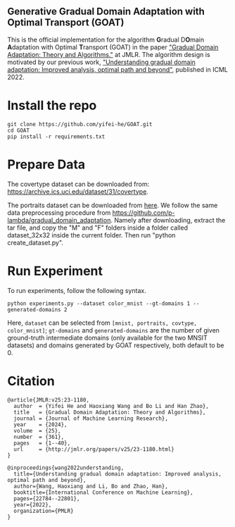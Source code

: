 ## Generative Gradual Domain Adaptation with Optimal Transport (GOAT)

This is the official implementation for the algorithm **G**radual D**O**main **A**daptation with Optimal **T**ransport (GOAT) in the paper ["Gradual Domain Adaptation: Theory and Algorithms."](https://arxiv.org/abs/2310.13852) at JMLR. The algorithm design is motivated by our previous work, ["Understanding gradual domain adaptation: Improved analysis, optimal path and beyond"](https://arxiv.org/abs/2204.08200), published in ICML 2022.

# Install the repo
```
git clone https://github.com/yifei-he/GOAT.git
cd GOAT
pip install -r requirements.txt
```

# Prepare Data

The covertype dataset can be downloaded from: https://archive.ics.uci.edu/dataset/31/covertype. 

The portraits dataset can be downloaded from [here](https://www.dropbox.com/s/ubjjoo0b2wz4vgz/faces_aligned_small_mirrored_co_aligned_cropped_cleaned.tar.gz?dl=0). We follow the same data preprocessing procedure from https://github.com/p-lambda/gradual_domain_adaptation. Namely after downloading, extract the tar file, and copy the "M" and "F" folders inside a folder called dataset_32x32 inside the current folder. Then run "python create_dataset.py".

# Run Experiment
To run experiments, follow the following syntax.
```
python experiments.py --dataset color_mnist --gt-domains 1 --generated-domains 2
```
Here, `dataset` can be selected from `[mnist, portraits, covtype, color_mnist]`; `gt-domains` and `generated-domains` are the number of given ground-truth intermediate domains (only available for the two MNSIT datasets) and domains generated by GOAT respectively, both default to be 0.

# Citation

```
@article{JMLR:v25:23-1180,
  author  = {Yifei He and Haoxiang Wang and Bo Li and Han Zhao},
  title   = {Gradual Domain Adaptation: Theory and Algorithms},
  journal = {Journal of Machine Learning Research},
  year    = {2024},
  volume  = {25},
  number  = {361},
  pages   = {1--40},
  url     = {http://jmlr.org/papers/v25/23-1180.html}
}
```
```
@inproceedings{wang2022understanding,
  title={Understanding gradual domain adaptation: Improved analysis, optimal path and beyond},
  author={Wang, Haoxiang and Li, Bo and Zhao, Han},
  booktitle={International Conference on Machine Learning},
  pages={22784--22801},
  year={2022},
  organization={PMLR}
}
```
